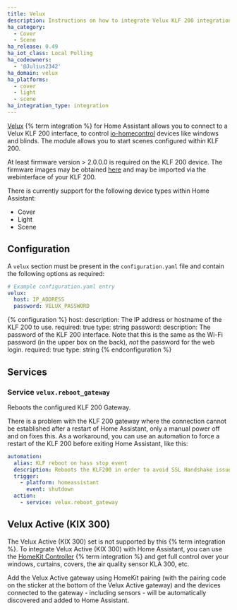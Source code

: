 ```yaml
---
title: Velux
description: Instructions on how to integrate Velux KLF 200 integration with Home Assistant.
ha_category:
  - Cover
  - Scene
ha_release: 0.49
ha_iot_class: Local Polling
ha_codeowners:
  - '@Julius2342'
ha_domain: velux
ha_platforms:
  - cover
  - light
  - scene
ha_integration_type: integration
---
```


[Velux](https://www.velux.com/) {% term integration %} for Home Assistant allows you to connect to a Velux KLF 200 interface, to control [io-homecontrol](http://www.io-homecontrol.com) devices like windows and blinds. The module allows you to start scenes configured within KLF 200.

At least firmware version > 2.0.0.0 is required on the KLF 200 device. The firmware images may be obtained [here](https://www.velux.com/klf200) and may be imported via the webinterface of your KLF 200.

There is currently support for the following device types within Home Assistant:

- Cover
- Light
- Scene

## Configuration

A `velux` section must be present in the `configuration.yaml` file and contain the following options as required:

```yaml
# Example configuration.yaml entry
velux:
  host: IP_ADDRESS
  password: VELUX_PASSWORD
```

{% configuration %}
host:
  description: The IP address or hostname of the KLF 200 to use.
  required: true
  type: string
password:
  description: The password of the KLF 200 interface. Note that this is the same as the Wi-Fi password (in the upper box on the back), *not* the password for the web login.
  required: true
  type: string
{% endconfiguration %}

## Services

### Service `velux.reboot_gateway`

Reboots the configured KLF 200 Gateway.

There is a problem with the KLF 200 gateway where the connection cannot be established after a restart of Home Assistant, only a manual power off and on fixes this.
As a workaround, you can use an automation to force a restart of the KLF 200 before exiting Home Assistant, like this:

```yaml
automation:
  alias: KLF reboot on hass stop event
  description: Reboots the KLF200 in order to avoid SSL Handshake issue
  trigger:
    - platform: homeassistant
      event: shutdown
  action:
    - service: velux.reboot_gateway
```

## Velux Active (KIX 300)

The Velux Active (KIX 300) set is not supported by this {% term integration %}. To integrate Velux Active (KIX 300) with Home Assistant, you can use the [HomeKit Controller](/integrations/homekit_controller) {% term integration %} and get full control over your windows, curtains, covers, the air quality sensor KLA 300, etc.

Add the Velux Active gateway using HomeKit pairing (with the pairing code on the sticker at the bottom of the Velux Active gateway) and the devices connected to the gateway - including sensors - will be automatically discovered and added to Home Assistant.
